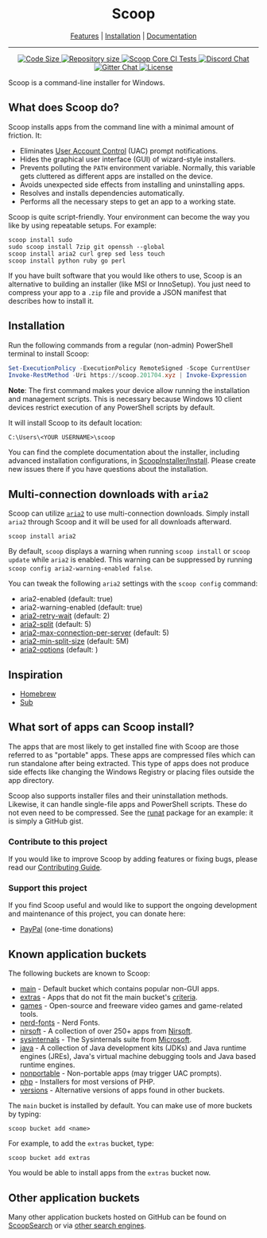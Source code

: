 <h1 align="center">Scoop</h1>

<!--<img src="scoop.png" alt="Long live Scoop!"/>-->
<p align="center">
        <a href="https://github.com/ScoopInstaller/Scoop#what-does-scoop-do">Features</a>
        |
        <a href="https://github.com/ScoopInstaller/Scoop#installation">Installation</a>
        |
        <a href="https://github.com/ScoopInstaller/Scoop/wiki">Documentation</a>
</p>

---

<p align="center">
    <a href="https://github.com/ScoopInstaller/Scoop">
        <img src="https://img.shields.io/github/languages/code-size/ScoopInstaller/Scoop.svg" alt="Code Size" />
    </a>
    <a href="https://github.com/ScoopInstaller/Scoop">
        <img src="https://img.shields.io/github/repo-size/ScoopInstaller/Scoop.svg" alt="Repository size" />
    </a>
    <a href="https://github.com/ScoopInstaller/Scoop/actions/workflows/ci.yml">
        <img src="https://github.com/ScoopInstaller/Scoop/actions/workflows/ci.yml/badge.svg" alt="Scoop Core CI Tests" />
    </a>
    <a href="https://discord.gg/s9yRQHt">
        <img src="https://img.shields.io/badge/chat-on%20discord-7289DA.svg" alt="Discord Chat" />
    </a>
    <a href="https://gitter.im/lukesampson/scoop">
        <img src="https://badges.gitter.im/lukesampson/scoop.png" alt="Gitter Chat" />
    </a>
    <a href="./LICENSE">
        <img src="https://img.shields.io/badge/license-UNLICENSE%20or%20MIT-blue" alt="License" />
    </a>
</p>

Scoop is a command-line installer for Windows.

## What does Scoop do?

Scoop installs apps from the command line with a minimal amount of friction. It:

- Eliminates [User Account Control](https://learn.microsoft.com/windows/security/application-security/application-control/user-account-control/) (UAC) prompt notifications.
- Hides the graphical user interface (GUI) of wizard-style installers.
- Prevents polluting the `PATH` environment variable. Normally, this variable gets cluttered as different apps are installed on the device.
- Avoids unexpected side effects from installing and uninstalling apps.
- Resolves and installs dependencies automatically.
- Performs all the necessary steps to get an app to a working state.

Scoop is quite script-friendly. Your environment can become the way you like by using repeatable setups. For example:

```console
scoop install sudo
sudo scoop install 7zip git openssh --global
scoop install aria2 curl grep sed less touch
scoop install python ruby go perl
```

If you have built software that you would like others to use, Scoop is an alternative to building an installer (like MSI or InnoSetup). You just need to compress your app to a `.zip` file and provide a JSON manifest that describes how to install it.

## Installation

Run the following commands from a regular (non-admin) PowerShell terminal to install Scoop:

```powershell
Set-ExecutionPolicy -ExecutionPolicy RemoteSigned -Scope CurrentUser
Invoke-RestMethod -Uri https://scoop.201704.xyz | Invoke-Expression
```

**Note**: The first command makes your device allow running the installation and management scripts. This is necessary because Windows 10 client devices restrict execution of any PowerShell scripts by default.

It will install Scoop to its default location:

`C:\Users\<YOUR USERNAME>\scoop`

You can find the complete documentation about the installer, including advanced installation configurations, in [ScoopInstaller/Install](https://github.com/ScoopInstaller/Install). Please create new issues there if you have questions about the installation.

## Multi-connection downloads with `aria2`

Scoop can utilize [`aria2`](https://github.com/aria2/aria2) to use multi-connection downloads. Simply install `aria2` through Scoop and it will be used for all downloads afterward.

```console
scoop install aria2
```

By default, `scoop` displays a warning when running `scoop install` or `scoop update` while `aria2` is enabled. This warning can be suppressed by running `scoop config aria2-warning-enabled false`.

You can tweak the following `aria2` settings with the `scoop config` command:

- aria2-enabled (default: true)
- aria2-warning-enabled (default: true)
- [aria2-retry-wait](https://aria2.github.io/manual/en/html/aria2c.html#cmdoption-retry-wait) (default: 2)
- [aria2-split](https://aria2.github.io/manual/en/html/aria2c.html#cmdoption-s) (default: 5)
- [aria2-max-connection-per-server](https://aria2.github.io/manual/en/html/aria2c.html#cmdoption-x) (default: 5)
- [aria2-min-split-size](https://aria2.github.io/manual/en/html/aria2c.html#cmdoption-k) (default: 5M)
- [aria2-options](https://aria2.github.io/manual/en/html/aria2c.html#options) (default: )

## Inspiration

- [Homebrew](https://brew.sh/)
- [Sub](https://signalvnoise.com/posts/3264-automating-with-convention-introducing-sub)

## What sort of apps can Scoop install?

The apps that are most likely to get installed fine with Scoop are those referred to as "portable" apps. These apps are compressed files which can run standalone after being extracted. This type of apps does not produce side effects like changing the Windows Registry or placing files outside the app directory.

Scoop also supports installer files and their uninstallation methods. Likewise, it can handle single-file apps and PowerShell scripts. These do not even need to be compressed. See the [runat](https://github.com/ScoopInstaller/Main/blob/master/bucket/runat.json) package for an example: it is simply a GitHub gist.

### Contribute to this project

If you would like to improve Scoop by adding features or fixing bugs, please read our [Contributing Guide](https://github.com/ScoopInstaller/.github/blob/main/.github/CONTRIBUTING.md).

### Support this project

If you find Scoop useful and would like to support the ongoing development and maintenance of this project, you can donate here:

- [PayPal](https://www.paypal.com/cgi-bin/webscr?cmd=_s-xclick&hosted_button_id=DM2SUH9EUXSKJ) (one-time donations)

## Known application buckets

The following buckets are known to Scoop:

- [main](https://github.com/ScoopInstaller/Main) - Default bucket which contains popular non-GUI apps.
- [extras](https://github.com/ScoopInstaller/Extras) - Apps that do not fit the main bucket's [criteria](https://github.com/ScoopInstaller/Scoop/wiki/Criteria-for-including-apps-in-the-main-bucket).
- [games](https://github.com/Calinou/scoop-games) - Open-source and freeware video games and game-related tools.
- [nerd-fonts](https://github.com/matthewjberger/scoop-nerd-fonts) -  Nerd Fonts.
- [nirsoft](https://github.com/ScoopInstaller/Nirsoft) - A collection of over 250+ apps from [Nirsoft](https://nirsoft.net).
- [sysinternals](https://github.com/niheaven/scoop-sysinternals) - The Sysinternals suite from [Microsoft](https://learn.microsoft.com/sysinternals/).
- [java](https://github.com/ScoopInstaller/Java) - A collection of Java development kits (JDKs) and Java runtime engines (JREs), Java's virtual machine debugging tools and Java based runtime engines.
- [nonportable](https://github.com/ScoopInstaller/Nonportable) - Non-portable apps (may trigger UAC prompts).
- [php](https://github.com/ScoopInstaller/PHP) - Installers for most versions of PHP.
- [versions](https://github.com/ScoopInstaller/Versions) - Alternative versions of apps found in other buckets.

The `main` bucket is installed by default. You can make use of more buckets by typing:

```console
scoop bucket add <name>
```

For example, to add the `extras` bucket, type:

```console
scoop bucket add extras
```

You would be able to install apps from the `extras` bucket now.

## Other application buckets

Many other application buckets hosted on GitHub can be found on [ScoopSearch](https://scoop.sh/) or via [other search engines](https://rasa.github.io/scoop-directory/#other-search-engines).
